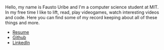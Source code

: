Hello, my name is Fausto Uribe and I'm a computer science student at MIT. 
In my free time I like to lift, read, play videogames, watch interesting videos and code.
Here you can find some of my record keeping about all of these things and more.

- [Resume](/FaustoUribeResume2022.pdf)
- [Github](http://github.com/rxw)
- [LinkedIn](http://linkedin.com/in/fausto-uribe)
